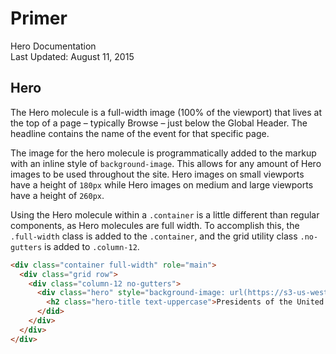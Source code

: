 Primer
===
Hero Documentation  
Last Updated: August 11, 2015

## Hero
The Hero molecule is a full-width image (100% of the viewport) that lives at the top of a page – typically Browse – just below the Global Header. The headline contains the name of the event for that specific page.

The image for the hero molecule is programmatically added to the markup with an inline style of `background-image`. This allows for any amount of Hero images to be used throughout the site. Hero images on small viewports have a height of `180px` while Hero images on medium and large viewports have a height of `260px`.

Using the Hero molecule within a `.container` is a little different than regular components, as Hero molecules are full width. To accomplish this, the `.full-width` class is added to the `.container`, and the grid utility class `.no-gutters` is added to `.column-12`.

```html
<div class="container full-width" role="main">
  <div class="grid row">
    <div class="column-12 no-gutters">
      <div class="hero" style="background-image: url(https://s3-us-west-2.amazonaws.com/s.cdpn.io/91494/hero-image.png);">
        <h2 class="hero-title text-uppercase">Presidents of the United States of America Tickets</h2>
      </did>
    </div>
  </div>
</div>
```
